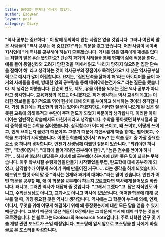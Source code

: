 ```yaml
---
title: 0장에는 언제나 역사가 있었다.
author: EzoBear
layout: post
category: Diary
---
```

<h4>
 "역사 공부는 중요하다." 이 말에 동의하지 않는 사람은 없을 것입니다. 그러나 여전히 많은 사람들이 "역사 공부는 왜 중요한가"라는 의문을 갖고 있습니다. 어떤 사람이 네이버 지식인에 "왜 역사를 공부해야 하는지 모르겠습니다. 역사를 잊은 민족에게 재생은 없다는 처칠의 말은 무슨 뜻인가요? 단순히 과거의 사례들을 통해 현재의 삶에 적용을 한다.. 예를 들어 통일신라와 고려가 망한 것을 책에서 읽고 '나라가 망하지 않으려면 집안 단속을 잘해야 해' 라고 생각하는 것이 역사공부의 장점이자 목적인가요? 제 낮은 역사공부실력으로 예시가 많이 허접합니다. 요지는, '집안단속을 잘해야 해'라는 아이디어를 굳이 과거의 사례들을 통해, 방대한 양의 공부량을 통해 배워야하는건가요." 라는 질문을 했습니다.
 제 생각은 이렇습니다. 단순히 연도, 제도, 유물 이름을 외우는 것은 역사 공부가 아니라고 생각합니다. 교육과정의 목표도 아니겠지요. 제가 생각하는 역사 교육의 목표는 이러한 정보들을 유기적으로 엮어 현상에 대해 의미를 부여하고 해석하는 것이라 생각합니다. 가장 밑단에는 최소한의 암기는 있어야 하겠지만요. 이러한 질문이 나오게 된 것은 잘못된 교육에 의해 목적과 수단이 주객 전도가 되었기 때문이라 생각합니다.
 이러한 아이디어는 일반적인 학습에서도 마찬가지라고 생각합니다. 수학을 좋아했던 학부시절과 달리 중학생 때는 수학을 싫어했습니다. 삼각함수가 어디에 쓰이고, 왜 쓰이고, 어떻게 쓰이고, 언제 쓰이는지 몰랐기 때문이죠. 그렇기 때문에 자연스럽게 학습 흥미는 떨어졌고, 수학을 포기하기 시작했습니다. 이렇듯 학습에 있어서 'Why?'는 학습 동기 중 가장 중요한 요소 중 하나라 생각합니다. 언젠가 선생님께 여쭸던 질문이 있습니다. "외워야만 하니깐", "학생이잖니", "대학에 들어가려면 공부해야 한다.", "높은 점수를 얻어야 하니깐"... 하지만 이러한 대답들은 저에게 왜 공부해야 하는가에 대한 좋은 답이 되지는 못했습니다.
 이후 학부시절 슈팅게임을 만들기 시작했었을 무렵, 탄도학에 대해 공부하게 되었고, 삼각함수가 이렇게 쓰이기 위해 만들어진 거구나... 라는 생각을 하게 되었습니다. 에드워드 헬릿 카의 말 중 "역사는 현재와 과거의 대화다."라는 말이 있습니다. 언젠가 어떤 학문을 공부할 때, 왜 이 학문을 공부해야 하는지 모르겠다면 역사에게 물어보길 바랍니다. 왜냐고, 그러면 역사가 대답해 줄 것입니다. "그래서 그랬다"고. 답은 지식인도 아니고, 수학선생님도 아니고, 교과서도 아니고 역사에 있었습니다. 어떠한 학문에 대해 공부를 할 때, 가장 중요한 것은 역사라 생각합니다. 역사에는 그 학문이 누구에 의해, 언제, 어디서, 무엇을 위해 어떻게 해결하기 위해 왜 등장했는지에 대한 모든 답을 얻을 수 있기 때문입니다. 그렇기 때문에 많은 책들이 0장에서는 그 학문에 역사에 대해 다루는 것일지 모르겠습니다.
 본 블로그는 EzoBear의 Research Note입니다. 주로 대학원 연구 및 기술 개발 관련 포스트가 쓰일 예정입니다. 포스팅에 앞서 앞으로 포스팅을 할 나에게 바칠 글로 본 포스터를 작성합니다.
 </h4>
